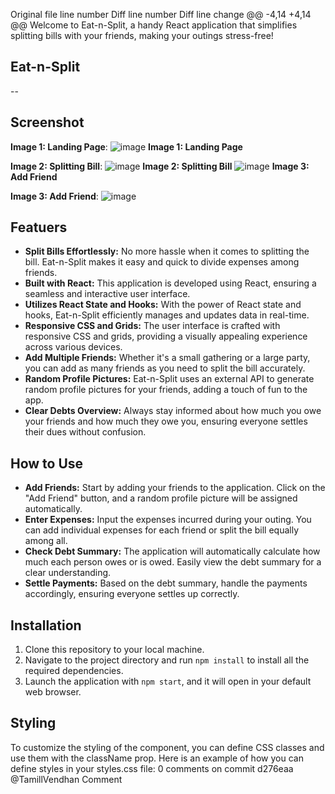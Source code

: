 
Original file line number 	Diff line number 	Diff line change
@@ -4,14 +4,14 @@
Welcome to Eat-n-Split, a handy React application that simplifies splitting bills with your friends, making your outings stress-free!
## Eat-n-Split
-- 
## Screenshot

**Image 1: Landing Page**:
![image](https://github.com/anshumansinha18/Eat-N-Split/assets/39727166/3ac3ec6a-a22b-4df3-9e7d-a8c03666b8e1)
**Image 1: Landing Page**

**Image 2: Splitting Bill**:
![image](https://github.com/anshumansinha18/Eat-N-Split/assets/39727166/752e0c3a-0a89-4470-8119-2a21d3e1eed2)
**Image 2: Splitting Bill**
![image](https://github.com/anshumansinha18/Eat-N-Split/assets/39727166/b21eef36-ac93-4f42-8e57-df6dc4630503)
**Image 3: Add Friend**

**Image 3: Add Friend**:
![image](https://github.com/anshumansinha18/Eat-N-Split/assets/39727166/b21eef36-ac93-4f42-8e57-df6dc4630503)


## Featuers
- **Split Bills Effortlessly:** No more hassle when it comes to splitting the bill. Eat-n-Split makes it easy and quick to divide expenses among friends.
- **Built with React:** This application is developed using React, ensuring a seamless and interactive user interface.
- **Utilizes React State and Hooks:** With the power of React state and hooks, Eat-n-Split efficiently manages and updates data in real-time.
- **Responsive CSS and Grids:** The user interface is crafted with responsive CSS and grids, providing a visually appealing experience across various devices.
- **Add Multiple Friends:** Whether it's a small gathering or a large party, you can add as many friends as you need to split the bill accurately.
- **Random Profile Pictures:** Eat-n-Split uses an external API to generate random profile pictures for your friends, adding a touch of fun to the app.
- **Clear Debts Overview:** Always stay informed about how much you owe your friends and how much they owe you, ensuring everyone settles their dues without confusion.
##  How to Use
- **Add Friends:** Start by adding your friends to the application. Click on the "Add Friend" button, and a random profile picture will be assigned automatically.
- **Enter Expenses:** Input the expenses incurred during your outing. You can add individual expenses for each friend or split the bill equally among all.
- **Check Debt Summary:** The application will automatically calculate how much each person owes or is owed. Easily view the debt summary for a clear understanding.
- **Settle Payments:** Based on the debt summary, handle the payments accordingly, ensuring everyone settles up correctly.
## Installation
1. Clone this repository to your local machine.
2. Navigate to the project directory and run `npm install` to install all the required dependencies.
3. Launch the application with `npm start`, and it will open in your default web browser.
## Styling
To customize the styling of the component, you can define CSS classes and use them with the className prop. Here is an example of how you can define styles in your styles.css file:
0 comments on commit d276eaa
@TamillVendhan
Comment
